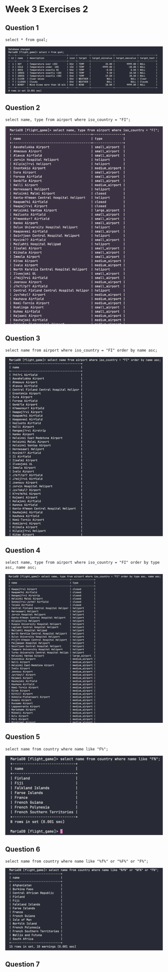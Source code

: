 # Week 3 Exercises 2

## Question 1
```mysql
select * from goal;
```
![Ex2Q1.png](pictures/Ex2Q1.png)

## Question 2
```mysql
select name, type from airport where iso_country = "FI";
```
![Ex2Q2.png](pictures/Ex2Q2.png)

## Question 3
```mysql
select name from airport where iso_country = "FI" order by name asc;
```
![Ex2Q3.png](pictures/Ex2Q3.png)

## Question 4
```mysql
select name, type from airport where iso_country = "FI" order by type asc, name asc;
```
![Ex2Q4.png](pictures/Ex2Q4.png)

## Question 5
```mysql
select name from country where name like "F%";
```
![Ex2Q5.png](pictures/Ex2Q5.png)

## Question 6
```mysql
select name from country where name like "%f%" or "%F%" or "F%";
```
![Ex2Q6.png](pictures/Ex2Q6.png)

## Question 7
```mysql

```
